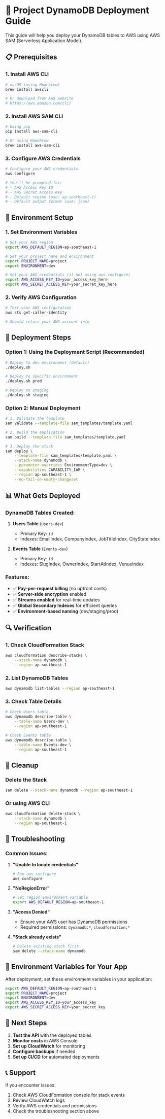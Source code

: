 # 🚀 Project DynamoDB Deployment Guide

This guide will help you deploy your DynamoDB tables to AWS using AWS SAM (Serverless Application Model).

## 📋 Prerequisites

### 1. Install AWS CLI
```bash
# macOS (using Homebrew)
brew install awscli

# Or download from AWS website
# https://aws.amazon.com/cli/
```

### 2. Install AWS SAM CLI
```bash
# Using pip
pip install aws-sam-cli

# Or using Homebrew
brew install aws-sam-cli
```

### 3. Configure AWS Credentials
```bash
# Configure your AWS credentials
aws configure

# You'll be prompted for:
# - AWS Access Key ID
# - AWS Secret Access Key
# - Default region (use: ap-southeast-1)
# - Default output format (use: json)
```

## 🔧 Environment Setup

### 1. Set Environment Variables
```bash
# Set your AWS region
export AWS_DEFAULT_REGION=ap-southeast-1

# Set your project name and environment
export PROJECT_NAME=project
export ENVIRONMENT=dev

# Set your AWS credentials (if not using aws configure)
export AWS_ACCESS_KEY_ID=your_access_key_here
export AWS_SECRET_ACCESS_KEY=your_secret_key_here
```

### 2. Verify AWS Configuration
```bash
# Test your AWS configuration
aws sts get-caller-identity

# Should return your AWS account info
```

## 🚀 Deployment Steps

### Option 1: Using the Deployment Script (Recommended)

```bash
# Deploy to dev environment (default)
./deploy.sh

# Deploy to specific environment
./deploy.sh prod

# Deploy to staging
./deploy.sh staging
```

### Option 2: Manual Deployment

```bash
# 1. Validate the template
sam validate --template-file sam_templates/template.yaml

# 2. Build the application
sam build --template-file sam_templates/template.yaml

# 3. Deploy the stack
sam deploy \
    --template-file sam_templates/template.yaml \
    --stack-name dynamodb \
    --parameter-overrides EnvironmentType=dev \
    --capabilities CAPABILITY_IAM \
    --region ap-southeast-1 \
    --no-fail-on-empty-changeset
```

## 📊 What Gets Deployed

### DynamoDB Tables Created:
1. **Users Table** (`Users-dev`)
   - Primary Key: `id`
   - Indexes: EmailIndex, CompanyIndex, JobTitleIndex, CityStateIndex

2. **Events Table** (`Events-dev`)
   - Primary Key: `id`
   - Indexes: SlugIndex, OwnerIndex, StartAtIndex, VenueIndex

### Features:
- ✅ **Pay-per-request billing** (no upfront costs)
- ✅ **Server-side encryption** enabled
- ✅ **Streams enabled** for real-time updates
- ✅ **Global Secondary Indexes** for efficient queries
- ✅ **Environment-based naming** (dev/staging/prod)

## 🔍 Verification

### 1. Check CloudFormation Stack
```bash
aws cloudformation describe-stacks \
    --stack-name dynamodb \
    --region ap-southeast-1
```

### 2. List DynamoDB Tables
```bash
aws dynamodb list-tables --region ap-southeast-1
```

### 3. Check Table Details
```bash
# Check Users table
aws dynamodb describe-table \
    --table-name Users-dev \
    --region ap-southeast-1

# Check Events table
aws dynamodb describe-table \
    --table-name Events-dev \
    --region ap-southeast-1
```

## 🧹 Cleanup

### Delete the Stack
```bash
sam delete --stack-name dynamodb --region ap-southeast-1
```

### Or using AWS CLI
```bash
aws cloudformation delete-stack \
    --stack-name dynamodb \
    --region ap-southeast-1
```

## 🔧 Troubleshooting

### Common Issues:

1. **"Unable to locate credentials"**
   ```bash
   # Run aws configure
   aws configure
   ```

2. **"NoRegionError"**
   ```bash
   # Set region environment variable
   export AWS_DEFAULT_REGION=ap-southeast-1
   ```

3. **"Access Denied"**
   - Ensure your AWS user has DynamoDB permissions
   - Required permissions: `dynamodb:*`, `cloudformation:*`

4. **"Stack already exists"**
   ```bash
   # Delete existing stack first
   sam delete --stack-name dynamodb
   ```

## 📝 Environment Variables for Your App

After deployment, set these environment variables in your application:

```bash
export AWS_DEFAULT_REGION=ap-southeast-1
export PROJECT_NAME=project
export ENVIRONMENT=dev
export AWS_ACCESS_KEY_ID=your_access_key
export AWS_SECRET_ACCESS_KEY=your_secret_key
```

## 🎯 Next Steps

1. **Test the API** with the deployed tables
2. **Monitor costs** in AWS Console
3. **Set up CloudWatch** for monitoring
4. **Configure backups** if needed
5. **Set up CI/CD** for automated deployments

## 📞 Support

If you encounter issues:
1. Check AWS CloudFormation console for stack events
2. Review CloudWatch logs
3. Verify AWS credentials and permissions
4. Check the troubleshooting section above 